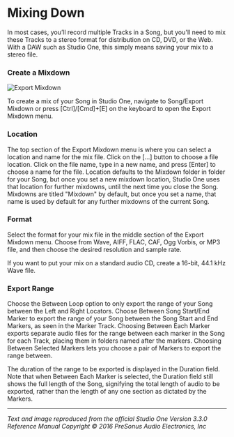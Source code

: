 # Mixing Down
In most cases, you’ll record multiple Tracks in a Song, but you'll need to mix these Tracks to a stereo format for distribution on CD, DVD, or the Web. With a DAW such as Studio One, this simply means saving your mix to a stereo file.

### Create a Mixdown

![Export Mixdown](Images/ExportMixdown_258x509.png)

To create a mix of your Song in Studio One, navigate to Song/Export Mixdown or press [Ctrl]/[Cmd]+[E] on the keyboard to open the Export Mixdown menu.

### Location
The top section of the Export Mixdown menu is where you can select a location and name for the mix file. Click on the [...] button to choose a file location. Click on the file name, type in a new name, and press [Enter] to choose a name for the file. Location defaults to the Mixdown folder in folder for your Song, but once you set a new mixdown location, Studio One uses that location for further mixdowns, until the next time you close the Song. Mixdowns are titled "Mixdown" by default, but once you set a name, that name is used by default for any further mixdowns of the current Song.

### Format
Select the format for your mix file in the middle section of the Export Mixdown menu. Choose from Wave, AIFF, FLAC, CAF, Ogg Vorbis, or MP3 file, and then choose the desired resolution and sample rate.

If you want to put your mix on a standard audio CD, create a 16-bit, 44.1 kHz Wave file.

### Export Range
Choose the Between Loop option to only export the range of your Song between the Left and Right Locators. Choose Between Song Start/End Marker to export the range of your Song between the Song Start and End Markers, as seen in the Marker Track. Choosing Between Each Marker exports separate audio files for the range between each marker in the Song for each Track, placing them in folders named after the markers. Choosing Between Selected Markers lets you choose a pair of Markers to export the range between.

The duration of the range to be exported is displayed in the Duration field. Note that when Between Each Marker is selected, the Duration field still shows the full length of the Song, signifying the total length of audio to be exported, rather than the length of any one section as dictated by the Markers.  

---

*Text and image reproduced from the official Studio One Version 3.3.0 Reference Manual*
*Copyright © 2016 PreSonus Audio Electronics, Inc*
